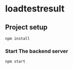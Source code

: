 # loadtestresult

## Project setup
```
npm install
```

### Start The backend server
```
npm start
```

